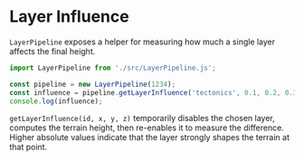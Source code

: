 # Layer Influence

`LayerPipeline` exposes a helper for measuring how much a single layer affects the final height.

```js
import LayerPipeline from './src/LayerPipeline.js';

const pipeline = new LayerPipeline(1234);
const influence = pipeline.getLayerInfluence('tectonics', 0.1, 0.2, 0.3);
console.log(influence);
```

`getLayerInfluence(id, x, y, z)` temporarily disables the chosen layer, computes the terrain height, then re-enables it to measure the difference. Higher absolute values indicate that the layer strongly shapes the terrain at that point.
